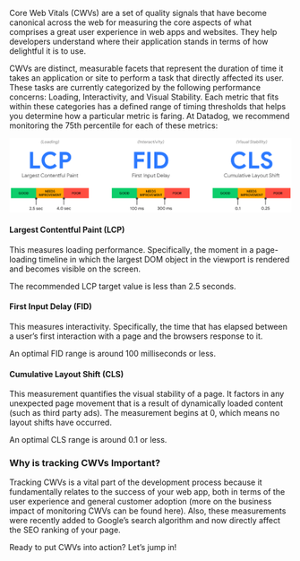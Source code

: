 Core Web Vitals (CWVs) are a set of quality signals that have become canonical across the web for measuring the core aspects of what comprises a great user experience in web apps and websites. They help developers understand where their application stands in terms of how delightful it is to use.

CWVs are distinct, measurable facets that represent the duration of time it takes an application or site to perform a task that directly affected its user. These tasks are currently categorized by the following performance concerns: Loading, Interactivity, and Visual Stability. Each metric that fits within these categories has a defined range of timing thresholds that helps you determine how a particular metric is faring. At Datadog, we recommend monitoring the 75th percentile for each of these metrics:

![core-web-vitals](assets/core-web-vitals.png)

#### Largest Contentful Paint (LCP)
This measures loading performance. Specifically, the moment in a page-loading timeline in which the largest DOM object in the viewport is rendered and becomes visible on the screen.

The recommended LCP target value is less than 2.5 seconds.

#### First Input Delay (FID)
This measures interactivity. Specifically, the time that has elapsed between a user’s first interaction with a page and the browsers response to it.

An optimal FID range is around 100 milliseconds or less.

#### Cumulative Layout Shift (CLS)
This measurement quantifies the visual stability of a page. It factors in any unexpected page movement that is a result of dynamically loaded content (such as third party ads). The measurement begins at 0, which means no layout shifts have occurred.

An optimal CLS range is around 0.1 or less.

### Why is tracking CWVs Important?
Tracking CWVs is a vital part of the development process because it fundamentally relates to the success of your web app, both in terms of the user experience and general customer adoption (more on the business impact of monitoring CWVs can be found here). Also, these measurements were recently added to Google’s search algorithm and now directly affect the SEO ranking of your page.

Ready to put CWVs into action? Let’s jump in!